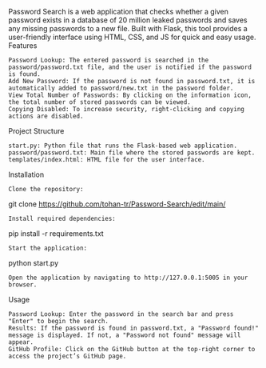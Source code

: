 Password Search is a web application that checks whether a given password exists in a database of 20 million leaked passwords and saves any missing passwords to a new file. Built with Flask, this tool provides a user-friendly interface using HTML, CSS, and JS for quick and easy usage.
Features

    Password Lookup: The entered password is searched in the password/password.txt file, and the user is notified if the password is found.
    Add New Password: If the password is not found in password.txt, it is automatically added to password/new.txt in the password folder.
    View Total Number of Passwords: By clicking on the information icon, the total number of stored passwords can be viewed.
    Copying Disabled: To increase security, right-clicking and copying actions are disabled.

Project Structure

    start.py: Python file that runs the Flask-based web application.
    password/password.txt: Main file where the stored passwords are kept.
    templates/index.html: HTML file for the user interface.

Installation

    Clone the repository:

git clone https://github.com/tohan-tr/Password-Search/edit/main/

    Install required dependencies:

pip install -r requirements.txt

    Start the application:

python start.py

    Open the application by navigating to http://127.0.0.1:5005 in your browser.

Usage

    Password Lookup: Enter the password in the search bar and press "Enter" to begin the search.
    Results: If the password is found in password.txt, a "Password found!" message is displayed. If not, a "Password not found" message will appear.
    GitHub Profile: Click on the GitHub button at the top-right corner to access the project’s GitHub page.
